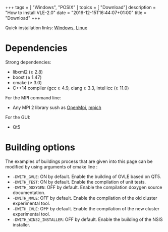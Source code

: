 +++
tags = [ "Windows", "POSIX" ]
topics = [ "Download"]
description = "How to install VLE-2.0"
date = "2016-12-15T16:44:07+01:00"
title = "Download"
+++

Quick installation links: [Windows](windows), [Linux](linux)

# Dependencies

Strong dependencies:

* libxml2 (≥ 2.8)
* boost (≥ 1.47)
* cmake (≥ 3.0)
* C++14 compiler (gcc ≥ 4.9, clang ≥ 3.3, intel icc (≥ 11.0)

For the MPI command line:

* Any MPI 2 library sush as [OpenMpi](https://www.open-mpi.org/),
  [mpich](https://www.mpich.org/)

For the GUI:

* Qt5

# Building options

The examples of buildings process that are given into this page can be modified
by using arguments of cmake line :

* `-DWITH_GVLE`: ON by default. Enable the building of GVLE based on QT5.
* `-DWITH_TEST`: ON by default. Enable the compilation of unit tests.
* `-DWITH_DOXYGEN`: OFF by default. Enable the compilation doxygen source
  documentation.
* `-DWITH_MVLE`: OFF by default. Enable the compilation of the old cluster
  experimental tool.
* `-DWITH_CVLE`: OFF by default. Enable the compilation of the new cluster
  experimental tool.
* `-DWITH_WIN32_INSTALLER`: OFF by default. Enable the building of the NSIS
  installer.
